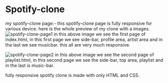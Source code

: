 # Spotify-clone
my spotify-clone page:-
this spotify-clone page is fully responsive for various device.
here is the whole preview of my clone with a images. 
![spotify-clone-page1](https://github.com/AnjaliBharwani/Spotify-clone/assets/139613568/5eee7864-1586-4eb3-b51d-989306df3c80)
in this above image we see the first page of index.html, in this first page we see side-bar, profile area, artist area and in tha last we see musicbar. this all are very much responsive.

![spotify-clone-page2](https://github.com/AnjaliBharwani/Spotify-clone/assets/139613568/eccabd65-b1c0-4bf6-a9f6-2233d4d6cb91)
in this above image we see the second page of playlist.html, in this second page we see the side-bar, top area, playlist and in the last is music-bar.

fully responsive spotify clone is made with only HTML and CSS.



